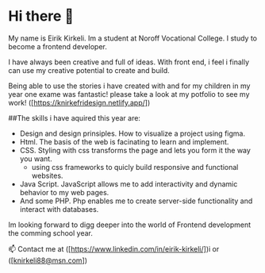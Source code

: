 # Hi there 👋

My name is Eirik Kirkeli. Im a student at Noroff Vocational College.
I study to become a frontend developer.

I have always been creative and full of ideas. With front end, i feel i finally can use my creative potential to create and build.

Being able to use the stories i have created with and for my children in my year one exame was fantastic! please take a look at my potfolio to see my work!
([https://knirkefridesign.netlify.app/])

##The skills i have aquired this year are:

- Design and design prinsiples. How to visualize a project using figma.
- Html. The basis of the web is facinating to learn and implement.
- CSS. Styling with css transforms the page and lets you form it the way you want.
    - using css frameworks to quicly build responsive and functional websites.
- Java Script. JavaScript allows me to add interactivity and dynamic behavior to my web pages.
- And some PHP. Php enables me to create server-side functionality and interact with databases.

Im looking forward to digg deeper into the world of Frontend development the comming school year.

📫 Contact me at ([https://www.linkedin.com/in/eirik-kirkeli/])i or ([knirkeli88@msn.com])
